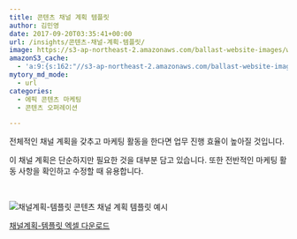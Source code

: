 ```yaml
---
title: 콘텐츠 채널 계획 템플릿
author: 김민영
date: 2017-09-20T03:35:41+00:00
url: /insights/콘텐츠-채널-계획-템플릿/
image: https://s3-ap-northeast-2.amazonaws.com/ballast-website-images/wp-content/uploads/2017/07/15110028/time-number-line-office-yellow-date-1200809-pxhere.com-2.jpg
amazonS3_cache:
  - 'a:9:{s:162:"//s3-ap-northeast-2.amazonaws.com/ballast-website-images/wp-content/uploads/2017/09/20123028/%EC%B1%84%EB%84%90%EA%B3%84%ED%9A%8D-%ED%85%9C%ED%94%8C%EB%A6%BF.xlsx";s:5:"53591";s:112:"//ballast.co.kr/wp-content/uploads/2017/09/%EC%B1%84%EB%84%90%EA%B3%84%ED%9A%8D-%ED%85%9C%ED%94%8C%EB%A6%BF.xlsx";i:53591;s:70:"//ballast.co.kr/wp-content/uploads/2017/09/채널계획-템플릿.xlsx";i:53591;s:120:"//s3-ap-northeast-2.amazonaws.com/ballast-website-images/wp-content/uploads/2017/09/20123028/채널계획-템플릿.xlsx";i:53591;s:134:"//s3-ap-northeast-2.amazonaws.com/ballast-website-images/wp-content/uploads/2017/09/20125921/Screen-Shot-2017-09-20-at-12.56.44-PM.png";i:53593;s:84:"//ballast.co.kr/wp-content/uploads/2017/09/Screen-Shot-2017-09-20-at-12.56.44-PM.png";i:53593;s:116:"//www.ballast.co.kr/wp-content/uploads/2017/09/%EC%B1%84%EB%84%90%EA%B3%84%ED%9A%8D-%ED%85%9C%ED%94%8C%EB%A6%BF.xlsx";s:5:"53591";s:88:"//www.ballast.co.kr/wp-content/uploads/2017/09/Screen-Shot-2017-09-20-at-12.56.44-PM.png";i:53593;s:74:"//www.ballast.co.kr/wp-content/uploads/2017/09/채널계획-템플릿.xlsx";i:53591;}'
mytory_md_mode:
  - url
categories:
  - 에픽 콘텐츠 마케팅
  - 콘텐츠 오퍼레이션

---
```

전체적인 채널 계획을 갖추고 마케팅 활동을 한다면 업무 진행 효율이 높아질 것입니다.

이 채널 계획은 단순하지만 필요한 것을 대부분 담고 있습니다. 또한 전반적인 마케팅 활동 사항을 확인하고 수정할 때 유용합니다.

&nbsp;

![채널계획-템플릿](https://s3-ap-northeast-2.amazonaws.com/ballast-website-images/wp-content/uploads/2017/09/20125921/Screen-Shot-2017-09-20-at-12.56.44-PM.png)
콘텐츠 채널 계획 템플릿 예시

[채널계획-템플릿 엑셀 다운로드][1]

 [1]: https://s3-ap-northeast-2.amazonaws.com/ballast-website-images/wp-content/uploads/2017/09/20123028/%EC%B1%84%EB%84%90%EA%B3%84%ED%9A%8D-%ED%85%9C%ED%94%8C%EB%A6%BF.xlsx